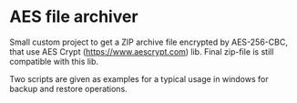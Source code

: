 # AES file archiver

Small custom project to get a ZIP archive file encrypted by AES-256-CBC, that use AES Crypt (https://www.aescrypt.com) lib. Final zip-file is still compatible with this lib.

Two scripts are given as examples for a typical usage in windows for backup and restore operations.